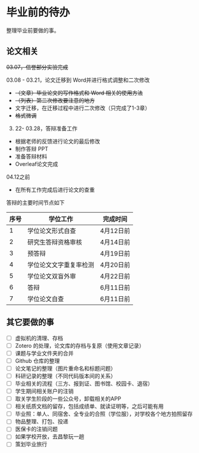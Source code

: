 # 毕业前的待办


整理毕业前要做的事。

<!--more-->

## 论文相关

~~03.07，信誉部分实验完成~~

03.08 - 03.21，论文迁移到 Word并进行格式调整和二次修改

- ~~（文章）毕业论文的写作格式和 Word 相关的使用方法~~
- ~~（列表）第二次修改要注意的地方~~
- 文字迁移，在迁移过程中进行二次修改（只完成了1-3章）
- ~~格式微调~~

3. 22- 03.28，答辩准备工作

- 根据老师的反馈进行论文的最后修改
- 制作答辩 PPT 
- 准备答辩材料
- Overleaf论文完成

04.12之前

- 在所有工作完成后进行论文的查重

答辩的主要时间节点如下

| 序号 | 学位工作               | 完成时间  |
| ---- | ---------------------- | --------- |
| 1    | 学位论文形式自查       | 4月12日前 |
| 2    | 研究生答辩资格审核     | 4月14日前 |
| 3    | 预答辩                 | 4月19日前 |
| 4    | 学位论文文字重复率检测 | 4月20日前 |
| 5    | 学位论文双盲外审       | 4月22日前 |
| 6    | 答辩                   | 6月11日前 |
| 7    | 学位论文自查           | 6月11日前 |

## 其它要做的事

- [ ] 虚拟机的清理、存档
- [ ] Zotero 的处理，论文库的存档与复原（使用文章记录）
- [ ] 课题与学业文件夹的合并
- [ ] Github 仓库的整理
- [ ] 论文笔记的整理（图片重命名和标题问题）
- [ ] 科研记录的整理（不同代码版本间的关系）
- [ ] 毕业相关的流程（三方、报到证、图书馆、校园卡、退宿）
- [ ] 学生期间相关账户的注销
- [ ] 取关学生阶段的一些公众号，卸载相关的APP
- [ ] 相关纸质文档的留存，包括成绩单、就读证明等，之后可能有用
- [ ] 毕业照：单人、同宿舍、全专业的合照（学位服），对学校各个地方拍照留存
- [ ] 物品整理、打包、投递
- [ ] 医保卡的注销问题
- [ ] 如果学校开放，去昌黎玩一趟
- [ ] 策划毕业旅行
